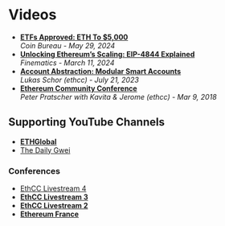 # Videos

- [**ETFs Approved: ETH To $5,000**](https://www.youtube.com/watch?v=WBfuSjVdHao)
  <br/>_Coin Bureau - May 29, 2024_
- [**Unlocking Ethereum’s Scaling: EIP-4844 Explained**](https://www.youtube.com/watch?v=HT9PHWloIiU)
  <br/>_Finematics - March 11, 2024_
- [**Account Abstraction: Modular Smart Accounts**](https://www.youtube.com/watch?v=NvDmhyb0O6A)
  <br/>_Lukas Schor (ethcc) - July 21, 2023_
- [**Ethereum Community Conference**](https://www.youtube.com/watch?v=bf58IdW4rFk)
  <br/>_Peter Pratscher with Kavita & Jerome (ethcc) -  Mar 9, 2018_

## Supporting YouTube Channels
- [**ETHGlobal**](https://www.youtube.com/@ETHGlobal)
- [The Daily Gwei](https://www.youtube.com/@TheDailyGwei)

### Conferences
- [EthCC Livestream 4](https://www.youtube.com/@amphisorbonne7368/streams)
- [**EthCC Livestream 3**](https://www.youtube.com/@amphistgermain3634/streams)
- [**EthCC Livestream 2**](https://www.youtube.com/@livestream2387/streams)
- [**Ethereum France**](https://www.youtube.com/@ethereum_france/streams)
